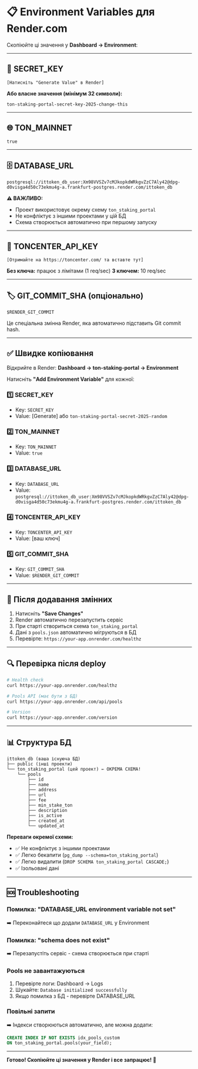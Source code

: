 # 📋 Environment Variables для Render.com

Скопіюйте ці значення у **Dashboard → Environment**:

---

## 🔑 SECRET_KEY
```
[Натисніть "Generate Value" в Render]
```
**Або власне значення (мінімум 32 символи):**
```
ton-staking-portal-secret-key-2025-change-this
```

---

## 🌐 TON_MAINNET
```
true
```

---

## 🗄️ DATABASE_URL
```
postgresql://ittoken_db_user:Xm98VVSZv7cMJkopkdWRkgvZzC7Aly42@dpg-d0visga4d50c73ekmu4g-a.frankfurt-postgres.render.com/ittoken_db
```

**⚠️ ВАЖЛИВО:** 
- Проект використовує окрему схему `ton_staking_portal`
- Не конфліктує з іншими проектами у цій БД
- Схема створюється автоматично при першому запуску

---

## 🔐 TONCENTER_API_KEY
```
[Отримайте на https://toncenter.com/ та вставте тут]
```

**Без ключа:** працює з лімітами (1 req/sec)
**З ключем:** 10 req/sec

---

## 🏷️ GIT_COMMIT_SHA (опціонально)
```
$RENDER_GIT_COMMIT
```

Це спеціальна змінна Render, яка автоматично підставить Git commit hash.

---

## ✅ Швидке копіювання

Відкрийте в Render: **Dashboard → ton-staking-portal → Environment**

Натисніть **"Add Environment Variable"** для кожної:

### 1️⃣ SECRET_KEY
- Key: `SECRET_KEY`
- Value: [Generate] або `ton-staking-portal-secret-2025-random`

### 2️⃣ TON_MAINNET
- Key: `TON_MAINNET`
- Value: `true`

### 3️⃣ DATABASE_URL
- Key: `DATABASE_URL`
- Value: `postgresql://ittoken_db_user:Xm98VVSZv7cMJkopkdWRkgvZzC7Aly42@dpg-d0visga4d50c73ekmu4g-a.frankfurt-postgres.render.com/ittoken_db`

### 4️⃣ TONCENTER_API_KEY
- Key: `TONCENTER_API_KEY`
- Value: [ваш ключ]

### 5️⃣ GIT_COMMIT_SHA
- Key: `GIT_COMMIT_SHA`
- Value: `$RENDER_GIT_COMMIT`

---

## 🎯 Після додавання змінних

1. Натисніть **"Save Changes"**
2. Render автоматично перезапустить сервіс
3. При старті створиться схема `ton_staking_portal`
4. Дані з `pools.json` автоматично мігруються в БД
5. Перевірте: `https://your-app.onrender.com/healthz`

---

## 🔍 Перевірка після deploy

```bash
# Health check
curl https://your-app.onrender.com/healthz

# Pools API (має бути з БД)
curl https://your-app.onrender.com/api/pools

# Version
curl https://your-app.onrender.com/version
```

---

## 📊 Структура БД

```
ittoken_db (ваша існуюча БД)
├── public (інші проекти)
└── ton_staking_portal (цей проект) ← ОКРЕМА СХЕМА!
    └── pools
        ├── id
        ├── name
        ├── address
        ├── url
        ├── fee
        ├── min_stake_ton
        ├── description
        ├── is_active
        ├── created_at
        └── updated_at
```

**Переваги окремої схеми:**
- ✅ Не конфліктує з іншими проектами
- ✅ Легко бекапити (`pg_dump --schema=ton_staking_portal`)
- ✅ Легко видалити (`DROP SCHEMA ton_staking_portal CASCADE;`)
- ✅ Ізольовані дані

---

## 🆘 Troubleshooting

### Помилка: "DATABASE_URL environment variable not set"
➡️ Переконайтеся що додали `DATABASE_URL` у Environment

### Помилка: "schema does not exist"
➡️ Перезапустіть сервіс - схема створюється при старті

### Pools не завантажуються
1. Перевірте логи: Dashboard → Logs
2. Шукайте: `Database initialized successfully`
3. Якщо помилка з БД - перевірте DATABASE_URL

### Повільні запити
➡️ Індекси створюються автоматично, але можна додати:
```sql
CREATE INDEX IF NOT EXISTS idx_pools_custom 
ON ton_staking_portal.pools(your_field);
```

---

**Готово! Скопіюйте ці значення у Render і все запрацює! 🚀**
